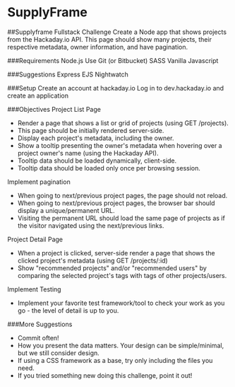 # SupplyFrame


##Supplyframe Fullstack Challenge 
Create a Node app that shows projects from the Hackaday.io API. This page should show many projects, their respective metadata, owner information, and have pagination. 

###Requirements 
Node.js 
Use Git (or Bitbucket) 
SASS 
Vanilla Javascript

###Suggestions 
Express 
EJS 
Nightwatch

###Setup 
Create an account at hackaday.io 
Log in to dev.hackaday.io and create an application 

###Objectives 
Project List Page 
- Render a page that shows a list or grid of projects (using GET /projects). 
- This page should be initially rendered server-side. 
- Display each project's metadata, including the owner. 
- Show a tooltip presenting the owner's metadata when hovering over a project owner's name (using the Hackaday API). 
- Tooltip data should be loaded dynamically, client-side. 
- Tooltip data should be loaded only once per browsing session. 

Implement pagination 
- When going to next/previous project pages, the page should not reload. 
- When going to next/previous project pages, the browser bar should display a unique/permanent URL. 
- Visiting the permanent URL should load the same page of projects as if the visitor navigated using the next/previous links. 

Project Detail Page 
- When a project is clicked, server-side render a page that shows the clicked project's metadata (using GET /projects/:id)
- Show "recommended projects" and/or "recommended users" by comparing the selected project's tags with tags of other projects/users. 

Implement Testing 
- Implement your favorite test framework/tool to check your work as you go - the level of detail is up to you. 

###More Suggestions 
- Commit often! 
- How you present the data matters. Your design can be simple/minimal, but we still consider design. 
- If using a CSS framework as a base, try only including the files you need. 
- If you tried something new doing this challenge, point it out!
